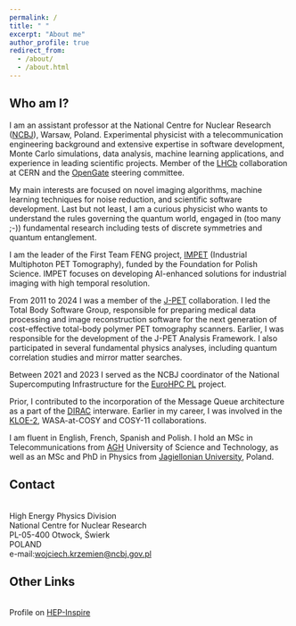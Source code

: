 ```yaml
---
permalink: /
title: " "
excerpt: "About me"
author_profile: true
redirect_from: 
  - /about/
  - /about.html
---
```

## Who am I?
I am an assistant professor at the National Centre for Nuclear
Research ([NCBJ](https://www.ncbj.gov.pl/en)), Warsaw, Poland. 
Experimental physicist with a telecommunication engineering background
and extensive expertise in software development, Monte Carlo
simulations, data analysis, machine learning applications, and experience in leading
scientific projects. Member of the [LHCb](https://lhcb-outreach.web.cern.ch/) collaboration at CERN and 
the [OpenGate](http://opengatecollaboration.org/) steering committee.

My main interests are focused on novel imaging algorithms, machine learning techniques for noise reduction, and scientific software development. 
Last but not least, I am a curious physicist who wants to
understand the rules governing the quantum world, engaged in (too many
;-))  fundamental research including tests of discrete symmetries and quantum entanglement. 

I am the leader of the First Team FENG project, [IMPET](https://pet.ncbj.gov.pl/) (Industrial Multiphoton PET Tomography), funded by the Foundation for Polish Science. 
IMPET focuses on developing AI-enhanced solutions for industrial imaging with high temporal resolution.

From 2011 to 2024 I was a member of the [J-PET](http://koza.if.uj.edu.pl/pet/) collaboration.
I led the Total Body Software Group,
responsible for preparing  medical data processing and image
reconstruction software for the next generation of cost-effective
total-body polymer PET tomography scanners. 
Earlier, I was responsible for the development of the J-PET Analysis Framework.
I also participated in several fundamental physics analyses, including quantum correlation studies
and mirror matter searches.

Between 2021 and 2023 I served as the NCBJ coordinator of the
National Supercomputing Infrastructure for the [EuroHPC PL](https://www.ncbj.gov.pl/en/projekt/eurohpc-pl-national-supercomputing-infrastructure-eurohpc) project.

Prior, I contributed to the incorporation of the Message Queue architecture as a part of the [DIRAC](https://dirac.readthedocs.io/en/latest/) interware.
Earlier in my career, I was involved in the [KLOE-2](http://w3.lnf.infn.it/research/particle-physics/kloe-2/?lang=en), WASA-at-COSY and COSY-11 collaborations.

I am fluent in English, French, Spanish and Polish.
I hold an MSc in Telecommunications from [AGH](https://www.agh.edu.pl/en/) University of Science and Technology, as well as an MSc and PhD in Physics from [Jagiellonian University](https://en.uj.edu.pl/en_GB/start), Poland.

## Contact
<br> High Energy Physics Division
<br> National Centre for Nuclear Research
<br> PL-05-400 Otwock, Świerk
<br> POLAND
<br> e-mail:<a href="mailto:wojciech.krzemien@ncbj.gov.pl">wojciech.krzemien@ncbj.gov.pl</a><br>

## Other Links 
<br> Profile on <a href="https://inspirehep.net/authors/1061521">HEP-Inspire</a>
